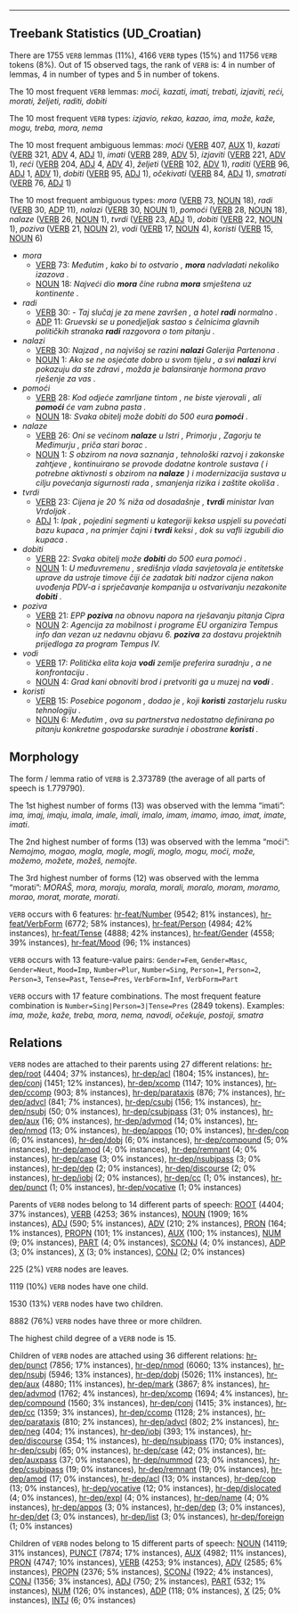 

--------------------------------------------------------------------------------

## Treebank Statistics (UD_Croatian)

There are 1755 `VERB` lemmas (11%), 4166 `VERB` types (15%) and 11756 `VERB` tokens (8%).
Out of 15 observed tags, the rank of `VERB` is: 4 in number of lemmas, 4 in number of types and 5 in number of tokens.

The 10 most frequent `VERB` lemmas: <em>moći, kazati, imati, trebati, izjaviti, reći, morati, željeti, raditi, dobiti</em>

The 10 most frequent `VERB` types:  <em>izjavio, rekao, kazao, ima, može, kaže, mogu, treba, mora, nema</em>

The 10 most frequent ambiguous lemmas: <em>moći</em> ([VERB]() 407, [AUX]() 1), <em>kazati</em> ([VERB]() 321, [ADV]() 4, [ADJ]() 1), <em>imati</em> ([VERB]() 289, [ADV]() 5), <em>izjaviti</em> ([VERB]() 221, [ADV]() 1), <em>reći</em> ([VERB]() 204, [ADJ]() 4, [ADV]() 4), <em>željeti</em> ([VERB]() 102, [ADV]() 1), <em>raditi</em> ([VERB]() 96, [ADJ]() 1, [ADV]() 1), <em>dobiti</em> ([VERB]() 95, [ADJ]() 1), <em>očekivati</em> ([VERB]() 84, [ADJ]() 1), <em>smatrati</em> ([VERB]() 76, [ADJ]() 1)

The 10 most frequent ambiguous types:  <em>mora</em> ([VERB]() 73, [NOUN]() 18), <em>radi</em> ([VERB]() 30, [ADP]() 11), <em>nalazi</em> ([VERB]() 30, [NOUN]() 1), <em>pomoći</em> ([VERB]() 28, [NOUN]() 18), <em>nalaze</em> ([VERB]() 26, [NOUN]() 1), <em>tvrdi</em> ([VERB]() 23, [ADJ]() 1), <em>dobiti</em> ([VERB]() 22, [NOUN]() 1), <em>poziva</em> ([VERB]() 21, [NOUN]() 2), <em>vodi</em> ([VERB]() 17, [NOUN]() 4), <em>koristi</em> ([VERB]() 15, [NOUN]() 6)


* <em>mora</em>
  * [VERB]() 73: <em>Međutim , kako bi to ostvario , <b>mora</b> nadvladati nekoliko izazova .</em>
  * [NOUN]() 18: <em>Najveći dio <b>mora</b> čine rubna <b>mora</b> smještena uz kontinente .</em>
* <em>radi</em>
  * [VERB]() 30: <em>- Taj slučaj je za mene završen , a hotel <b>radi</b> normalno .</em>
  * [ADP]() 11: <em>Gruevski se u ponedjeljak sastao s čelnicima glavnih političkih stranaka <b>radi</b> razgovora o tom pitanju .</em>
* <em>nalazi</em>
  * [VERB]() 30: <em>Najzad , na najvišoj se razini <b>nalazi</b> Galerija Partenona .</em>
  * [NOUN]() 1: <em>Ako se ne osjećate dobro u svom tijelu , a svi <b>nalazi</b> krvi pokazuju da ste zdravi , možda je balansiranje hormona pravo rješenje za vas .</em>
* <em>pomoći</em>
  * [VERB]() 28: <em>Kod odjeće zamrljane tintom , ne biste vjerovali , ali <b>pomoći</b> će vam zubna pasta .</em>
  * [NOUN]() 18: <em>Svaka obitelj može dobiti do 500 eura <b>pomoći</b> .</em>
* <em>nalaze</em>
  * [VERB]() 26: <em>Oni se većinom <b>nalaze</b> u Istri , Primorju , Zagorju te Međimurju , priča stari borac .</em>
  * [NOUN]() 1: <em>S obzirom na nova saznanja , tehnološki razvoj i zakonske zahtjeve , kontinuirano se provode dodatne kontrole sustava ( i potrebne aktivnosti s obzirom na <b>nalaze</b> ) i modernizacija sustava u cilju povećanja sigurnosti rada , smanjenja rizika i zaštite okoliša .</em>
* <em>tvrdi</em>
  * [VERB]() 23: <em>Cijena je 20 % niža od dosadašnje , <b>tvrdi</b> ministar Ivan Vrdoljak .</em>
  * [ADJ]() 1: <em>Ipak , pojedini segmenti u kategoriji keksa uspjeli su povećati bazu kupaca , na primjer čajni i <b>tvrdi</b> keksi , dok su vafli izgubili dio kupaca .</em>
* <em>dobiti</em>
  * [VERB]() 22: <em>Svaka obitelj može <b>dobiti</b> do 500 eura pomoći .</em>
  * [NOUN]() 1: <em>U međuvremenu , središnja vlada savjetovala je entitetske uprave da ustroje timove čiji će zadatak biti nadzor cijena nakon uvođenja PDV-a i sprječavanje kompanija u ostvarivanju nezakonite <b>dobiti</b> .</em>
* <em>poziva</em>
  * [VERB]() 21: <em>EPP <b>poziva</b> na obnovu napora na rješavanju pitanja Cipra</em>
  * [NOUN]() 2: <em>Agencija za mobilnost i programe EU organizira Tempus info dan vezan uz nedavnu objavu 6. <b>poziva</b> za dostavu projektnih prijedloga za program Tempus IV.</em>
* <em>vodi</em>
  * [VERB]() 17: <em>Politička elita koja <b>vodi</b> zemlje preferira suradnju , a ne konfrontaciju .</em>
  * [NOUN]() 4: <em>Grad kani obnoviti brod i pretvoriti ga u muzej na <b>vodi</b> .</em>
* <em>koristi</em>
  * [VERB]() 15: <em>Posebice pogonom , dodao je , koji <b>koristi</b> zastarjelu rusku tehnologiju .</em>
  * [NOUN]() 6: <em>Međutim , ova su partnerstva nedostatno definirana po pitanju konkretne gospodarske suradnje i obostrane <b>koristi</b> .</em>

## Morphology

The form / lemma ratio of `VERB` is 2.373789 (the average of all parts of speech is 1.779790).

The 1st highest number of forms (13) was observed with the lemma “imati”: <em>ima, imaj, imaju, imala, imale, imali, imalo, imam, imamo, imao, imat, imate, imati</em>.

The 2nd highest number of forms (13) was observed with the lemma “moći”: <em>Nemojmo, mogao, mogla, mogle, mogli, moglo, mogu, moći, može, možemo, možete, možeš, nemojte</em>.

The 3rd highest number of forms (12) was observed with the lemma “morati”: <em>MORAŠ, mora, moraju, morala, morali, moralo, moram, moramo, morao, morat, morate, morati</em>.

`VERB` occurs with 6 features: [hr-feat/Number]() (9542; 81% instances), [hr-feat/VerbForm]() (6772; 58% instances), [hr-feat/Person]() (4984; 42% instances), [hr-feat/Tense]() (4888; 42% instances), [hr-feat/Gender]() (4558; 39% instances), [hr-feat/Mood]() (96; 1% instances)

`VERB` occurs with 13 feature-value pairs: `Gender=Fem`, `Gender=Masc`, `Gender=Neut`, `Mood=Imp`, `Number=Plur`, `Number=Sing`, `Person=1`, `Person=2`, `Person=3`, `Tense=Past`, `Tense=Pres`, `VerbForm=Inf`, `VerbForm=Part`

`VERB` occurs with 17 feature combinations.
The most frequent feature combination is `Number=Sing|Person=3|Tense=Pres` (2849 tokens).
Examples: <em>ima, može, kaže, treba, mora, nema, navodi, očekuje, postoji, smatra</em>


## Relations

`VERB` nodes are attached to their parents using 27 different relations: [hr-dep/root]() (4404; 37% instances), [hr-dep/acl]() (1804; 15% instances), [hr-dep/conj]() (1451; 12% instances), [hr-dep/xcomp]() (1147; 10% instances), [hr-dep/ccomp]() (903; 8% instances), [hr-dep/parataxis]() (876; 7% instances), [hr-dep/advcl]() (841; 7% instances), [hr-dep/csubj]() (156; 1% instances), [hr-dep/nsubj]() (50; 0% instances), [hr-dep/csubjpass]() (31; 0% instances), [hr-dep/aux]() (16; 0% instances), [hr-dep/advmod]() (14; 0% instances), [hr-dep/nmod]() (13; 0% instances), [hr-dep/appos]() (10; 0% instances), [hr-dep/cop]() (6; 0% instances), [hr-dep/dobj]() (6; 0% instances), [hr-dep/compound]() (5; 0% instances), [hr-dep/amod]() (4; 0% instances), [hr-dep/remnant]() (4; 0% instances), [hr-dep/case]() (3; 0% instances), [hr-dep/nsubjpass]() (3; 0% instances), [hr-dep/dep]() (2; 0% instances), [hr-dep/discourse]() (2; 0% instances), [hr-dep/iobj]() (2; 0% instances), [hr-dep/cc]() (1; 0% instances), [hr-dep/punct]() (1; 0% instances), [hr-dep/vocative]() (1; 0% instances)

Parents of `VERB` nodes belong to 14 different parts of speech: [ROOT]() (4404; 37% instances), [VERB]() (4253; 36% instances), [NOUN]() (1909; 16% instances), [ADJ]() (590; 5% instances), [ADV]() (210; 2% instances), [PRON]() (164; 1% instances), [PROPN]() (101; 1% instances), [AUX]() (100; 1% instances), [NUM]() (9; 0% instances), [PART]() (4; 0% instances), [SCONJ]() (4; 0% instances), [ADP]() (3; 0% instances), [X]() (3; 0% instances), [CONJ]() (2; 0% instances)

225 (2%) `VERB` nodes are leaves.

1119 (10%) `VERB` nodes have one child.

1530 (13%) `VERB` nodes have two children.

8882 (76%) `VERB` nodes have three or more children.

The highest child degree of a `VERB` node is 15.

Children of `VERB` nodes are attached using 36 different relations: [hr-dep/punct]() (7856; 17% instances), [hr-dep/nmod]() (6060; 13% instances), [hr-dep/nsubj]() (5946; 13% instances), [hr-dep/dobj]() (5026; 11% instances), [hr-dep/aux]() (4880; 11% instances), [hr-dep/mark]() (3867; 8% instances), [hr-dep/advmod]() (1762; 4% instances), [hr-dep/xcomp]() (1694; 4% instances), [hr-dep/compound]() (1560; 3% instances), [hr-dep/conj]() (1415; 3% instances), [hr-dep/cc]() (1359; 3% instances), [hr-dep/ccomp]() (1128; 2% instances), [hr-dep/parataxis]() (810; 2% instances), [hr-dep/advcl]() (802; 2% instances), [hr-dep/neg]() (404; 1% instances), [hr-dep/iobj]() (393; 1% instances), [hr-dep/discourse]() (354; 1% instances), [hr-dep/nsubjpass]() (170; 0% instances), [hr-dep/csubj]() (65; 0% instances), [hr-dep/case]() (42; 0% instances), [hr-dep/auxpass]() (37; 0% instances), [hr-dep/nummod]() (23; 0% instances), [hr-dep/csubjpass]() (19; 0% instances), [hr-dep/remnant]() (19; 0% instances), [hr-dep/amod]() (17; 0% instances), [hr-dep/acl]() (13; 0% instances), [hr-dep/cop]() (13; 0% instances), [hr-dep/vocative]() (12; 0% instances), [hr-dep/dislocated]() (4; 0% instances), [hr-dep/expl]() (4; 0% instances), [hr-dep/name]() (4; 0% instances), [hr-dep/appos]() (3; 0% instances), [hr-dep/dep]() (3; 0% instances), [hr-dep/det]() (3; 0% instances), [hr-dep/list]() (3; 0% instances), [hr-dep/foreign]() (1; 0% instances)

Children of `VERB` nodes belong to 15 different parts of speech: [NOUN]() (14119; 31% instances), [PUNCT]() (7874; 17% instances), [AUX]() (4982; 11% instances), [PRON]() (4747; 10% instances), [VERB]() (4253; 9% instances), [ADV]() (2585; 6% instances), [PROPN]() (2376; 5% instances), [SCONJ]() (1922; 4% instances), [CONJ]() (1356; 3% instances), [ADJ]() (750; 2% instances), [PART]() (532; 1% instances), [NUM]() (126; 0% instances), [ADP]() (118; 0% instances), [X]() (25; 0% instances), [INTJ]() (6; 0% instances)

